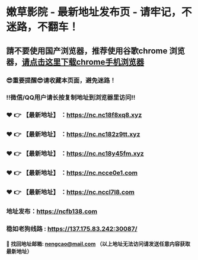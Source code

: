 # 嫩草影院 - 最新地址发布页 - 请牢记，不迷路，不翻车！

## 請不要使用国产浏览器，推荐使用谷歌chrome 浏览器，<a href = "https://www.google.cn/chrome/">请点击这里下载chrome手机浏览器</a>

### :sunglasses:重要提醒:sunglasses:请收藏本页面，避免迷路！
### ‼️微信/QQ用户请长按复制地址到浏览器里访问‼️

### :heart: :point_right: 【最新地址】 ：https://nc.nc18f8xq8.xyz
### :heart: :point_right: 【最新地址】 ：https://nc.nc182z9tt.xyz
### :heart: :point_right: 【最新地址】 ：https://nc.nc18y45fm.xyz
### :heart: :point_right: 【最新地址】 ：https://nc.ncce0e1.com
### :heart: :point_right: 【最新地址】 ：https://nc.nccl7l8.com

### 地址发布：https://ncfb138.com
### 稳如老狗线路 : https://137.175.83.242:30087/

#### :e-mail: __找回地址邮箱: nengcao@mail.com （以上地址无法访问请发送任意内容获取最新地址）__
